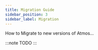 ```yaml
---
title: Migration Guide
sidebar_position: 3
sidebar_label: Migration
---
```


How to Migrate to new versions of Atmos...

:::note
TODO
:::